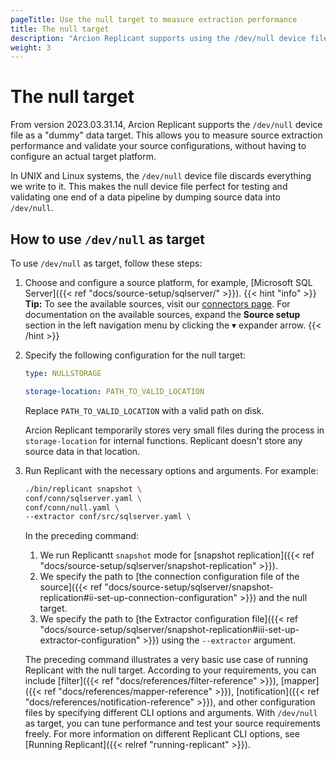 ```yaml
---
pageTitle: Use the null target to measure extraction performance
title: The null target
description: "Arcion Replicant supports using the /dev/null device file as target to measure source extraction performance and validate your configurations."
weight: 3
---
```


# The null target
From version 2023.03.31.14, Arcion Replicant supports the `/dev/null` device file as a "dummy" data target. This allows you to measure source extraction performance and validate your source configurations, without having to configure an actual target platform.

In UNIX and Linux systems, the `/dev/null` device file discards everything we write to it. This makes the null device file perfect for testing and validating one end of a data pipeline by dumping source data into `/dev/null`.

## How to use `/dev/null` as target
To use `/dev/null` as target, follow these steps:

1. Choose and configure a source platform, for example, [Microsoft SQL Server]({{< ref "docs/source-setup/sqlserver/" >}}). 
{{< hint "info" >}}
**Tip:** To see the available sources, visit our [connectors page](https://www.arcion.io/connectors). For documentation on the available sources, expand the **Source setup** section in the left navigation menu by clicking the <span class="expander-arrow-icon" aria-hidden="true" translate="no">▾</span> expander arrow.
{{< /hint >}}
1. Specify the following configuration for the null target:
    ```YAML
    type: NULLSTORAGE

    storage-location: PATH_TO_VALID_LOCATION
    ```
    Replace `PATH_TO_VALID_LOCATION` with a valid path on disk. 
    
    Arcion Replicant temporarily stores very small files during the process in `storage-location` for internal functions. Replicant doesn't store any source data in that location.

2. Run Replicant with the necessary options and arguments. For example:
    ```sh
    ./bin/replicant snapshot \
    conf/conn/sqlserver.yaml \
    conf/conn/null.yaml \
    --extractor conf/src/sqlserver.yaml \
    ```

    In the preceding command:
    1. We run Replicantt `snapshot` mode for [snapshot replication]({{< ref "docs/source-setup/sqlserver/snapshot-replication" >}}).
    2. We specify the path to [the connection configuration file of the source]({{< ref "docs/source-setup/sqlserver/snapshot-replication#ii-set-up-connection-configuration" >}}) and the null target.
    3. We specify the path to [the Extractor configuration file]({{< ref "docs/source-setup/sqlserver/snapshot-replication#iii-set-up-extractor-configuration" >}}) using the `--extractor` argument.

    The preceding command illustrates a very basic use case of running Replicant with the null target. According to your requirements, you can include [filter]({{< ref "docs/references/filter-reference" >}}), [mapper]({{< ref "docs/references/mapper-reference" >}}), [notification]({{< ref "docs/references/notification-reference" >}}), and other configuration files by specifying different CLI options and arguments. With `/dev/null` as target, you can tune performance and test your source requirements freely. For more information on different Replicant CLI options, see [Running Replicant]({{< relref "running-replicant" >}}).
 